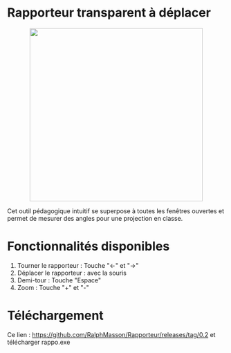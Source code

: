 # Rapporteur transparent à déplacer 

<p align="center">
  <img src="https://github.com/RalphMasson/Rapporteur/blob/main/demo.gif" width="400" />
</p>

Cet outil pédagogique intuitif se superpose à toutes les fenêtres ouvertes et permet de mesurer des angles pour une projection en classe.

# Fonctionnalités disponibles #
1) Tourner le rapporteur : Touche "<-" et "->"
2) Déplacer le rapporteur : avec la souris 
3) Demi-tour : Touche "Espace"
4) Zoom : Touche "+" et "-" 

# Téléchargement #
Ce lien : https://github.com/RalphMasson/Rapporteur/releases/tag/0.2 et télécharger rappo.exe
